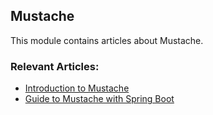 ## Mustache

This module contains articles about Mustache.

### Relevant Articles:
- [Introduction to Mustache](https://www.baeldung.com/mustache)
- [Guide to Mustache with Spring Boot](https://www.baeldung.com/spring-boot-mustache)
